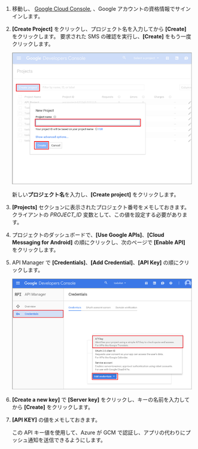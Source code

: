 1. 移動し、 [Google Cloud Console](https://console.developers.google.com/project), 、Google アカウントの資格情報でサインインします。

2. **[Create Project]** をクリックし、プロジェクト名を入力してから **[Create]** をクリックします。 要求された SMS の確認を実行し、**[Create]** をもう一度クリックします。

    ![](./media/mobile-services-enable-google-cloud-messaging/mobile-services-google-new-project.png)

     新しい**プロジェクト名**を入力し、**[Create project]** をクリックします。

3. **[Projects]** セクションに表示されたプロジェクト番号をメモしておきます。 クライアントの *PROJECT_ID* 変数として、この値を設定する必要があります。

4. プロジェクトのダッシュボードで、**[Use Google APIs]**、**[Cloud Messaging for Android]** の順にクリックし、次のページで **[Enable API]** をクリックします。

5. API Manager で **[Credentials]**、**[Add Credential]**、**[API Key]** の順にクリックします。

    ![](./media/mobile-services-enable-google-cloud-messaging/mobile-services-google-create-server-key.png)

6. **[Create a new key]** で **[Server key]** をクリックし、キーの名前を入力してから **[Create]** をクリックします。

7. **[API KEY]** の値をメモしておきます。

    この API キー値を使用して、Azure が GCM で認証し、アプリの代わりにプッシュ通知を送信できるようにします。






